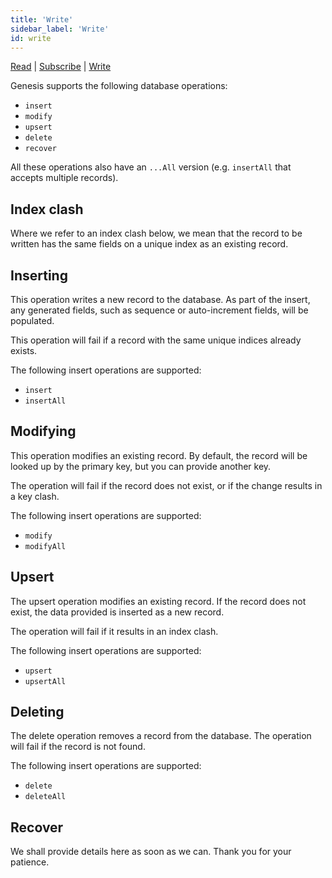 ```yaml
---
title: 'Write'
sidebar_label: 'Write'
id: write
---
```


[Read](/database/database-concepts/read/) | [Subscribe](/database/database-concepts/subscribe/) | [Write](/database/database-concepts/write/) 

Genesis supports the following database operations:

- `insert`
- `modify`
- `upsert`
- `delete`
- `recover`

All these operations also have an `...All` version (e.g. `insertAll` that accepts multiple records).

## Index clash

Where we refer to an index clash below, we mean that the record to be written has the same fields on a unique index as an existing record.

## Inserting

This operation writes a new record to the database. As part of the insert, any generated fields, such as sequence or auto-increment fields, will be populated. 

This operation will fail if a record with the same unique indices already exists.

The following insert operations are supported:

-   `insert`
-   `insertAll`

## Modifying

This operation modifies an existing record. By default, the record will be looked up by the primary key, but you can provide another key. 

The operation will fail if the record does not exist, or if the change results in a key clash.

The following insert operations are supported:

-   `modify`
-   `modifyAll`

## Upsert

The upsert operation modifies an existing record. If the record does not exist, the data provided is inserted as a new record. 

The operation will fail if it results in an index clash.

The following insert operations are supported:

-   `upsert`
-   `upsertAll`

## Deleting

The delete operation removes a record from the database. The operation will fail if the record is not found.

The following insert operations are supported:

-   `delete`
-   `deleteAll`

## Recover

We shall provide details here as soon as we can. Thank you for your patience.